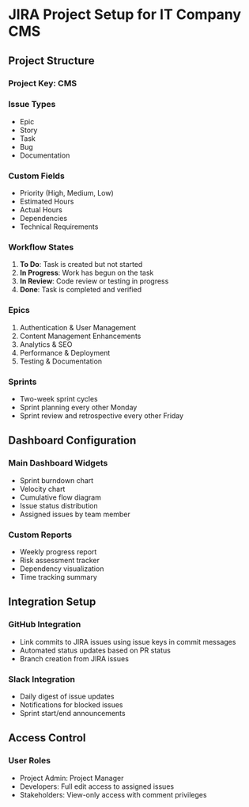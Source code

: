 # JIRA Project Setup for IT Company CMS

## Project Structure

### Project Key: CMS

### Issue Types
- Epic
- Story
- Task
- Bug
- Documentation

### Custom Fields
- Priority (High, Medium, Low)
- Estimated Hours
- Actual Hours
- Dependencies
- Technical Requirements

### Workflow States
1. **To Do**: Task is created but not started
2. **In Progress**: Work has begun on the task
3. **In Review**: Code review or testing in progress
4. **Done**: Task is completed and verified

### Epics
1. Authentication & User Management
2. Content Management Enhancements
3. Analytics & SEO
4. Performance & Deployment
5. Testing & Documentation

### Sprints
- Two-week sprint cycles
- Sprint planning every other Monday
- Sprint review and retrospective every other Friday

## Dashboard Configuration

### Main Dashboard Widgets
- Sprint burndown chart
- Velocity chart
- Cumulative flow diagram
- Issue status distribution
- Assigned issues by team member

### Custom Reports
- Weekly progress report
- Risk assessment tracker
- Dependency visualization
- Time tracking summary

## Integration Setup

### GitHub Integration
- Link commits to JIRA issues using issue keys in commit messages
- Automated status updates based on PR status
- Branch creation from JIRA issues

### Slack Integration
- Daily digest of issue updates
- Notifications for blocked issues
- Sprint start/end announcements

## Access Control

### User Roles
- Project Admin: Project Manager
- Developers: Full edit access to assigned issues
- Stakeholders: View-only access with comment privileges